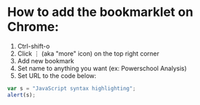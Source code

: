 # How to add the bookmarklet on Chrome:
1. Ctrl-shift-o
2. Click ⋮ (aka "more" icon) on the top right corner
3. Add new bookmark
4. Set name to anything you want (ex: Powerschool Analysis)
5. Set URL to the code below:

```javascript
var s = "JavaScript syntax highlighting";
alert(s);
```
